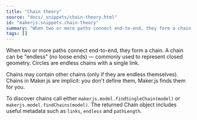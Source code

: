 ```yaml
---
title: "Chain theory"
source: "docs/_snippets/chain-theory.html"
id: "makerjs.snippets.chain-theory"
summary: "When two or more paths connect end-to-end, they form a chain. A chain can be \"endless\" (no loose ends) — commonly used to represent closed geometry. Circles are endless chains with a single link."
tags: []
---
```

When two or more paths connect end-to-end, they form a chain. A chain can be "endless" (no loose ends) — commonly used to represent closed geometry. Circles are endless chains with a single link.

Chains may contain other chains (only if they are endless themselves). Chains in Maker.js are implicit: you don't define them, Maker.js finds them for you.

To discover chains call either `makerjs.model.findSingleChain(model)` or `makerjs.model.findChains(model)`. The returned Chain object includes useful metadata such as `links`, `endless` and `pathLength`.